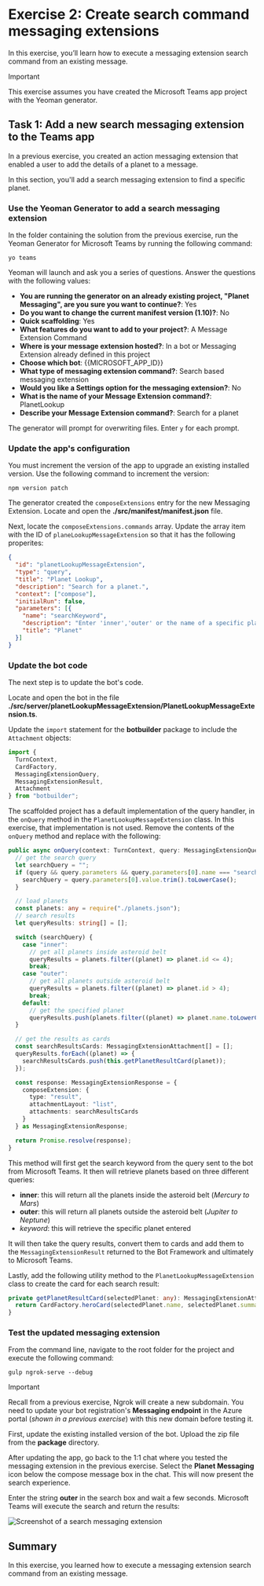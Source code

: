 # Exercise 2: Create search command messaging extensions



In this exercise, you’ll learn how to execute a messaging extension search command from an existing message.

> [!IMPORTANT]
> This exercise assumes you have created the Microsoft Teams app project with the Yeoman generator.

## Task 1: Add a new search messaging extension to the Teams app

In a previous exercise, you created an action messaging extension that enabled a user to add the details of a planet to a message.

In this section, you'll add a search messaging extension to find a specific planet.

### Use the Yeoman Generator to add a search messaging extension

In the folder containing the solution from the previous exercise, run the Yeoman Generator for Microsoft Teams by running the following command:

```console
yo teams
```

Yeoman will launch and ask you a series of questions. Answer the questions with the following values:

- **You are running the generator on an already existing project, "Planet Messaging", are you sure you want to continue?**: Yes
- **Do you want to change the current manifest version (1.10)?**: No
- **Quick scaffolding**: Yes
- **What features do you want to add to your project?**: A Message Extension Command
- **Where is your message extension hosted?**: In a bot or Messaging Extension already defined in this project
- **Choose which bot**: {{MICROSOFT_APP_ID}}
- **What type of messaging extension command?**: Search based messaging extension
- **Would you like a Settings option for the messaging extension?**: No
- **What is the name of your Message Extension command?**: PlanetLookup
- **Describe your Message Extension command?**: Search for a planet

The generator will prompt for overwriting files. Enter `y` for each prompt.

### Update the app's configuration

You must increment the version of the app to upgrade an existing installed version. Use the following command to increment the version:

```console
npm version patch
```

The generator created the `composeExtensions` entry for the new Messaging Extension. Locate and open the **./src/manifest/manifest.json** file.

Next, locate the `composeExtensions.commands` array. Update the array item with the ID of `planeLookupMessageExtension` so that it has the following properites:

```json
{
  "id": "planetLookupMessageExtension",
  "type": "query",
  "title": "Planet Lookup",
  "description": "Search for a planet.",
  "context": ["compose"],
  "initialRun": false,
  "parameters": [{
    "name": "searchKeyword",
    "description": "Enter 'inner','outer' or the name of a specific planet",
    "title": "Planet"
  }]
}
```

### Update the bot code

The next step is to update the bot's code. 

Locate and open the bot in the file **./src/server/planetLookupMessageExtension/PlanetLookupMessageExtension.ts**.

Update the `import` statement for the **botbuilder** package to include the `Attachment` objects:

```typescript
import {
  TurnContext,
  CardFactory, 
  MessagingExtensionQuery, 
  MessagingExtensionResult,
  Attachment
} from "botbuilder";
```

The scaffolded project has a default implementation of the query handler, in the `onQuery` method in the `PlanetLookupMessageExtension` class. In this exercise, that implementation is not used. Remove the contents of the `onQuery` method and replace with the following:

```typescript
public async onQuery(context: TurnContext, query: MessagingExtensionQuery): Promise<MessagingExtensionResult> {
  // get the search query
  let searchQuery = "";
  if (query && query.parameters && query.parameters[0].name === "searchKeyword" && query.parameters[0].value) {
    searchQuery = query.parameters[0].value.trim().toLowerCase();
  }

  // load planets
  const planets: any = require("./planets.json");
  // search results
  let queryResults: string[] = [];

  switch (searchQuery) {
    case "inner":
      // get all planets inside asteroid belt
      queryResults = planets.filter((planet) => planet.id <= 4);
      break;
    case "outer":
      // get all planets outside asteroid belt
      queryResults = planets.filter((planet) => planet.id > 4);
      break;
    default:
      // get the specified planet
      queryResults.push(planets.filter((planet) => planet.name.toLowerCase() === searchQuery)[0]);
  }

  // get the results as cards
  const searchResultsCards: MessagingExtensionAttachment[] = [];
  queryResults.forEach((planet) => {
    searchResultsCards.push(this.getPlanetResultCard(planet));
  });

  const response: MessagingExtensionResponse = {
    composeExtension: {
      type: "result",
      attachmentLayout: "list",
      attachments: searchResultsCards
    }
  } as MessagingExtensionResponse;

  return Promise.resolve(response);
}
```

This method will first get the search keyword from the query sent to the bot from Microsoft Teams. It then will retrieve planets based on three different queries:

- **inner**: this will return all the planets inside the asteroid belt (*Mercury to Mars*)
- **outer**: this will return all planets outside the asteroid belt (*Jupiter to Neptune*)
- *keyword*: this will retrieve the specific planet entered

It will then take the query results, convert them to cards and add them to the `MessagingExtensionResult` returned to the Bot Framework and ultimately to Microsoft Teams.

Lastly, add the following utility method to the `PlanetLookupMessageExtension` class to create the card for each search result:

```typescript
private getPlanetResultCard(selectedPlanet: any): MessagingExtensionAttachment {
  return CardFactory.heroCard(selectedPlanet.name, selectedPlanet.summary, [selectedPlanet.imageLink]);
}
```

### Test the updated messaging extension

From the command line, navigate to the root folder for the project and execute the following command:

```console
gulp ngrok-serve --debug
```

> [!IMPORTANT]
> Recall from a previous exercise, Ngrok will create a new subdomain. You need to update your bot registration's **Messaging endpoint** in the Azure portal (*shown in a previous exercise*) with this new domain before testing it.

First, update the existing installed version of the bot. Upload the zip file from the **package** directory.

After updating the app, go back to the 1:1 chat where you tested the messaging extension in the previous exercise. Select the **Planet Messaging** icon below the compose message box in the chat. This will now present the search experience.

Enter the string **outer** in the search box and wait a few seconds. Microsoft Teams will execute the search and return the results:

![Screenshot of a search messaging extension](../../Linked_Image_Files/04-02-05-test-02.png)

## Summary

In this exercise, you learned how to execute a messaging extension search command from an existing message.
